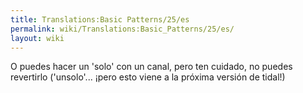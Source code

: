 ```yaml
---
title: Translations:Basic Patterns/25/es
permalink: wiki/Translations:Basic_Patterns/25/es/
layout: wiki
---
```


O puedes hacer un 'solo' con un canal, pero ten cuidado, no puedes
revertirlo ('unsolo'... ¡pero esto viene a la próxima versión de tidal!)

